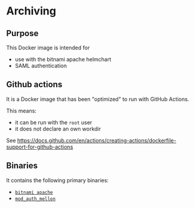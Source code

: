 Archiving
=========

## Purpose

This Docker image is intended for 
* use with the bitnami apache helmchart
* SAML authentication

## Github actions

It is a Docker image that has been "optimized" to run with GitHub Actions.

This means:

* it can be run with the `root` user
* it does not declare an own workdir

See https://docs.github.com/en/actions/creating-actions/dockerfile-support-for-github-actions


## Binaries

It contains the following primary binaries:

* [`bitnami apache`](https://hub.docker.com/r/bitnami/apache)
* [`mod_auth_mellon`](https://packages.debian.org/de/source/sid/libapache2-mod-auth-mellon)



